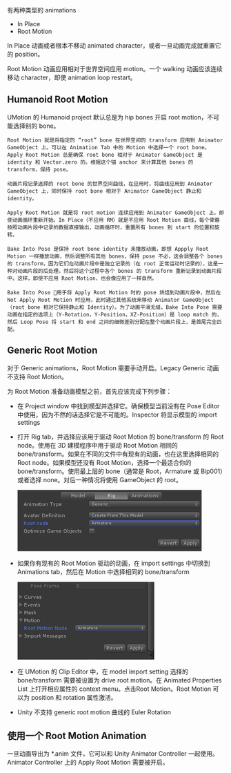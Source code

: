 有两种类型的 animations

- In Place
- Root Motion

In Place 动画或者根本不移动 animated character，或者一旦动画完成就重置它的 position。

Root Motion 动画应用相对于世界空间应用 motion。一个 walking 动画应该连续移动 character，即使 animation loop restart。

## Humanoid Root Motion

UMotion 的 Humanoid project 默认总是为 hip bones 开启 root motion，不可能选择别的 bone。

    Root Motion 就是将指定的 “root” bone 在世界空间的 transform 应用到 Animator GameObject 上。可以在 Animation Tab 中的 Motion 中选择一个 root bone。Apply Root Motion 总是确保 root bone 相对于 Animator GameObject 是 identity 和 Vector.zero 的。根据这个锚 anchor 来计算其他 bones 的 transform，保持 pose。

    动画片段记录选择的 root bone 的世界空间曲线，在应用时，将曲线应用到 Animator GameObject 上，同时保持 root bone 相对于 Animator GameObject 静止和 identity。

    Apply Root Motion 就是将 root motion 连续应用到 Animator GameObject 上，即使动画循环重新开始。In Place（不应用 RM）就是不应用 Root Motion 曲线，每个骨骼按照动画片段中记录的数据直接输出，动画循环时，重置所有 bones 到 start 的位置和旋转。

    Bake Into Pose 是保持 root bone identity 来播放动画，即想 Appply Root Motion 一样播放动画，然后调整所有其他 bones，保持 pose 不必，这会调整各个 bones 的 transform，因为它们在动画片段中是独立记录的（在 root 正常运动时记录的），这是一种对动画片段的后处理。然后将这个过程中各个 bones 的 transform 重新记录到动画片段中。这样，即使不应用 Root Motion，也会像应用了一样自然。

    Bake Into Pose 用于将 Apply Root Motion 时的 pose 烘焙到动画片段中，然后在 Not Apply Root Motion 时应用，此时通过其他系统来移动 Animator GameObject（root bone 相对它保持静止和 Identity）。为了动画平滑无缝，Bake Into Pose 需要动画在指定的选项上（Y-Rotation，Y-Position，XZ-Position）是 loop match 的，然后 Loop Pose 将 start 和 end 之间的细微差别分配在整个动画片段上，是首尾完全匹配。

## Generic Root Motion

对于 Generic animations，Root Motion 需要手动开启。Legacy Generic 动画不支持 Root Motion。

为 Root Motion 准备动画模型之前，首先应该完成下列步骤：

- 在 Project window 中找到模型并选择它。确保模型当前没有在 Pose Editor 中使用，因为不然的话选择它是不可能的。Inspector 将显示模型的 import settings
- 打开 Rig tab，并选择应该用于驱动 Root Motion 的 bone/transform 的 Root node。使用在 3D 建模程序中用于驱动 Root Motion 相同的 bone/transform。如果在不同的文件中有现有的动画，也在这里选择相同的 Root node。如果模型还没有 Root Motion，选择一个最适合你的 bone/transform。使用最上层的 bone（通常是 Root，Armature 或 Bip001）或者选择 none。对后一种情况将使用 GameObject 的 root。

  ![ImportSettingsRigRm](../Image/ImportSettingsRigRm.png)

- 如果你有现有的 Root Motion 驱动的动画，在 import settings 中切换到 Animations tab，然后在 Motion 中选择相同的 bone/transform

  ![ImportSettingsAnimationsRm](../Image/ImportSettingsAnimationsRm.png)

- 在 UMotion 的 Clip Editor 中，在 model import setting 选择的 bone/transform 需要被设置为 drive root motion。在 Animated Properties List 上打开相应属性的 context menu。点击Root Motion。Root Motion 可以为 position 和 rotation 属性激活。

- Unity 不支持 generic root motion 曲线的 Euler Rotation

## 使用一个 Root Motion Animation

一旦动画导出为 *.anim 文件，它可以和 Unity Animator Controller 一起使用。Animator Controller 上的 Apply Root Motion 需要被开启。
